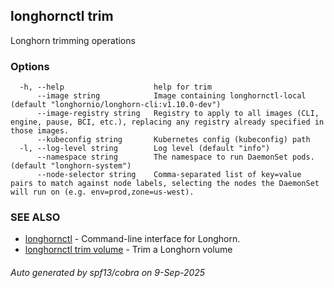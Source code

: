 ## longhornctl trim

Longhorn trimming operations

### Options

```
  -h, --help                    help for trim
      --image string            Image containing longhornctl-local (default "longhornio/longhorn-cli:v1.10.0-dev")
      --image-registry string   Registry to apply to all images (CLI, engine, pause, BCI, etc.), replacing any registry already specified in those images.
      --kubeconfig string       Kubernetes config (kubeconfig) path
  -l, --log-level string        Log level (default "info")
      --namespace string        The namespace to run DaemonSet pods. (default "longhorn-system")
      --node-selector string    Comma-separated list of key=value pairs to match against node labels, selecting the nodes the DaemonSet will run on (e.g. env=prod,zone=us-west).
```

### SEE ALSO

* [longhornctl](longhornctl.md)	 - Command-line interface for Longhorn.
* [longhornctl trim volume](longhornctl_trim_volume.md)	 - Trim a Longhorn volume

###### Auto generated by spf13/cobra on 9-Sep-2025
